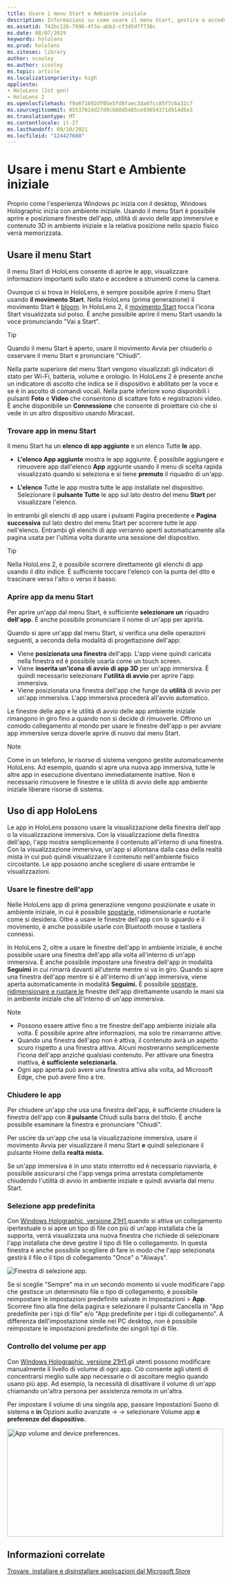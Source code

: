 ```yaml
---
title: Usare i menu Start e Ambiente iniziale
description: Informazioni su come usare il menu Start, gestire e accedere alle app ed esplorare ambiente iniziale nei HoloLens dispositivi.
ms.assetid: 742bc126-7996-4f3a-abb2-cf345dff730c
ms.date: 08/07/2019
keywords: hololens
ms.prod: hololens
ms.sitesec: library
author: scooley
ms.author: scooley
ms.topic: article
ms.localizationpriority: high
appliesto:
- HoloLens (1st gen)
- HoloLens 2
ms.openlocfilehash: f9a6f1692df05e5fd8faec3da07cc85f7c6a32c7
ms.sourcegitcommit: 05537014d27d9cb60d5485ce93654371d914d5e3
ms.translationtype: MT
ms.contentlocale: it-IT
ms.lasthandoff: 09/10/2021
ms.locfileid: "124427688"
---
```

# <a name="use-the-start-menu-and-mixed-reality-home"></a>Usare i menu Start e Ambiente iniziale

Proprio come l'esperienza Windows pc inizia con il desktop, Windows Holographic inizia con ambiente iniziale.  Usando il menu Start è possibile aprire e posizionare finestre dell'app, utilità di avvio delle app immersive e contenuto 3D in ambiente iniziale e la relativa posizione nello spazio fisico verrà memorizzata.

## <a name="use-the-start-menu"></a>Usare il menu Start

Il menu Start di HoloLens consente di aprire le app, visualizzare informazioni importanti sullo stato e accedere a strumenti come la camera.

Ovunque ci si trova in HoloLens, è sempre possibile aprire il menu Start usando **il movimento Start**.  Nella HoloLens (prima generazione) il movimento Start è [bloom](https://support.microsoft.com/help/12644/hololens-use-gestures). In HoloLens 2, il [movimento Start](hololens2-basic-usage.md#start-gesture) tocca l'icona Start visualizzata sul polso.  È anche possibile aprire il menu Start usando la voce pronunciando "Vai a Start".

> [!TIP]
> Quando il menu Start è aperto, usare il movimento Avvia per chiuderlo o osservare il menu Start e pronunciare "Chiudi".

Nella parte superiore del menu Start vengono visualizzati gli indicatori di stato per Wi-Fi, batteria, volume e orologio. In HoloLens 2 è presente anche un indicatore di ascolto che indica se il dispositivo è abilitato per la voce e se è in ascolto di comandi vocali. Nella parte inferiore sono disponibili i pulsanti **Foto** e **Video** che consentono di scattare foto e registrazioni video.  È anche disponibile un **Connessione** che consente di proiettare ciò che si vede in un altro dispositivo usando Miracast.

### <a name="find-apps-on-start-menu"></a>Trovare app in menu Start

Il menu Start ha un **elenco di app aggiunte** e un elenco Tutte **le** app.

- **L'elenco App aggiunte** mostra le app aggiunte. È possibile aggiungere e rimuovere app dall'elenco **App** aggiunte usando il menu di scelta rapida visualizzato quando si seleziona e si tiene **premuto** il riquadro di un'app.

- **L'elenco** Tutte le app mostra tutte le app installate nel dispositivo.  Selezionare il **pulsante Tutte** le app sul lato destro del menu **Start** per visualizzare l'elenco.

In entrambi gli elenchi  di app usare i pulsanti Pagina precedente e **Pagina successiva** sul lato destro del menu Start per scorrere tutte le app nell'elenco.  Entrambi gli elenchi di app verranno aperti automaticamente alla pagina usata per l'ultima volta durante una sessione del dispositivo.

> [!TIP]
> Nella HoloLens 2, è possibile scorrere direttamente gli elenchi di app usando il dito indice. È sufficiente toccare l'elenco con la punta del dito e trascinare verso l'alto o verso il basso.

### <a name="open-apps-from-start-menu"></a>Aprire app da menu Start

Per aprire un'app dal menu Start, è sufficiente **selezionare un** riquadro **dell'app.** È anche possibile pronunciare il nome di un'app per aprirla.

Quando si apre un'app dal menu Start, si verifica una delle operazioni seguenti, a seconda della modalità di progettazione dell'app:

- Viene **posizionata una finestra** dell'app. L'app viene quindi caricata nella finestra ed è possibile usarla come un touch screen.
- Viene **inserita un'icona di avvio di app 3D** per un'app immersiva. È quindi necessario selezionare **l'utilità di avvio** per aprire l'app immersiva.
- Viene posizionata una finestra dell'app che funge da **utilità** di avvio per un'app immersiva. L'app immersiva procederà all'avvio automatico.

Le finestre delle app e le utilità di avvio delle app ambiente iniziale rimangono in giro fino a quando non si decide di rimuoverle.  Offrono un comodo collegamento al mondo per usare le finestre dell'app o per avviare app immersive senza doverle aprire di nuovo dal menu Start. 

> [!NOTE]
>Come in un telefono, le risorse di sistema vengono gestite automaticamente HoloLens.  Ad esempio, quando si apre una nuova app immersiva, tutte le altre app in esecuzione diventano immediatamente inattive. Non è necessario rimuovere le finestre e le utilità di avvio delle app ambiente iniziale liberare risorse di sistema. 

## <a name="using-apps-on-hololens"></a>Uso di app HoloLens

Le app in HoloLens possono usare la visualizzazione della finestra dell'app o la visualizzazione immersiva. Con la visualizzazione della finestra dell'app, l'app mostra semplicemente il contenuto all'interno di una finestra. Con la visualizzazione immersiva, un'app si allontana dalla casa della realtà mista in cui può quindi visualizzare il contenuto nell'ambiente fisico circostante. Le app possono anche scegliere di usare entrambe le visualizzazioni.

### <a name="use-app-windows"></a>Usare le finestre dell'app

Nelle HoloLens app di prima generazione vengono posizionate e usate in ambiente iniziale, in cui è possibile [spostarle,](hololens1-basic-usage.md#move-resize-and-rotate-apps) ridimensionarle e ruotarle come si desidera. Oltre a usare le finestre dell'app con lo sguardo e il movimento, è anche possibile usarle con Bluetooth mouse e tastiera connessi.

In HoloLens 2, oltre a usare le finestre dell'app in ambiente iniziale, è anche possibile usare una finestra dell'app alla volta all'interno di un'app immersiva. È anche possibile impostare una finestra dell'app in modalità **Seguimi** in cui rimarrà davanti all'utente mentre si va in giro. Quando si apre una finestra dell'app mentre si è all'interno di un'app immersiva, viene aperta automaticamente in modalità **Seguimi.** È possibile [spostare, ridimensionare e ruotare le](hololens2-basic-usage.md#move-resize-and-rotate-holograms) finestre dell'app direttamente usando le mani sia in ambiente iniziale che all'interno di un'app immersiva.

> [!NOTE]
>
> - Possono essere attive fino a tre finestre dell'app ambiente iniziale alla volta. È possibile aprire altre informazioni, ma solo tre rimarranno attive.
> - Quando una finestra dell'app non è attiva, il contenuto avrà un aspetto scuro rispetto a una finestra attiva.  Alcuni mostreranno semplicemente l'icona dell'app anziché qualsiasi contenuto.  Per attivare una finestra inattiva, **è sufficiente selezionarla.**
> - Ogni app aperta può avere una finestra attiva alla volta, ad Microsoft Edge, che può avere fino a tre.

### <a name="close-apps"></a>Chiudere le app

Per chiudere un'app che usa una finestra dell'app, è sufficiente chiudere la finestra dell'app con **il pulsante** Chiudi sulla barra del titolo.  È anche possibile esaminare la finestra e pronunciare "Chiudi".

Per uscire da un'app che usa la visualizzazione immersiva, usare il movimento Avvia per visualizzare il menu Start **e** quindi selezionare il pulsante Home della **realtà mista.**

Se un'app immersiva è in uno stato interrotto ed è necessario riavviarla, è possibile assicurarsi che l'app venga prima arrestata completamente chiudendo l'utilità di avvio in ambiente iniziale e quindi avviarla dal menu Start.

### <a name="default-app-picker"></a>Selezione app predefinita

Con [Windows Holographic, versione 21H1,](hololens-release-notes.md#windows-holographic-version-21h1)quando si attiva un collegamento ipertestuale o si apre un tipo di file con più di un'app installata che la supporta, verrà visualizzata una nuova finestra che richiede di selezionare l'app installata che deve gestire il tipo di file o collegamento. In questa finestra è anche possibile scegliere di fare in modo che l'app selezionata gestirà il file o il tipo di collegamento "Once" o "Always".

![Finestra di selezione app.](images/default-app-picker.png)

Se si sceglie "Sempre" ma in un secondo momento si vuole modificare l'app che gestisce un determinato file o tipo di collegamento, è possibile reimpostare le impostazioni predefinite salvate in Impostazioni > **App**. Scorrere fino alla fine della  pagina e selezionare il pulsante Cancella in "App predefinite per i tipi di file" e/o "App predefinite per i tipi di collegamento". A differenza dell'impostazione simile nei PC desktop, non è possibile reimpostare le impostazioni predefinite dei singoli tipi di file.

### <a name="per-app-volume-control"></a>Controllo del volume per app

Con [Windows Holographic, versione 21H1,](hololens-release-notes.md#windows-holographic-version-21h1)gli utenti possono modificare manualmente il livello di volume di ogni app. Ciò consente agli utenti di concentrarsi meglio sulle app necessarie o di ascoltare meglio quando usano più app. Ad esempio, la necessità di disattivare il volume di un'app chiamando un'altra persona per assistenza remota in un'altra.

Per impostare il volume di una singola app, passare Impostazioni Suono di sistema e **in** Opzioni audio avanzate  ->    ->  selezionare Volume app **e preferenze del dispositivo.**

 <img alt="App volume and device preferences." src="./images/volume-per-app.jpg" width="500" height="250" />

## <a name="related-info"></a>Informazioni correlate

[Trovare, installare e disinstallare applicazioni dal Microsoft Store](holographic-store-apps.md)
